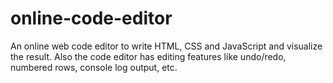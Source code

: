 # online-code-editor
An online web code editor to write HTML, CSS and JavaScript and visualize the result. Also the code editor has editing features like undo/redo, numbered rows, console log output, etc.
